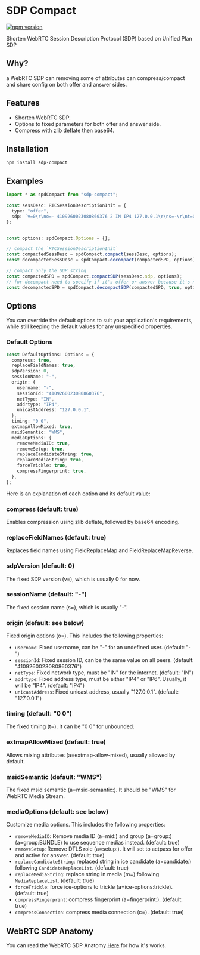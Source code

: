 # SDP Compact

[![npm version](https://badge.fury.io/js/sdp-compact.svg)](https://www.npmjs.com/package/sdp-compact)

Shorten WebRTC Session Description Protocol (SDP) based on Unified Plan SDP

## Why?

a WebRTC SDP can removing some of attributes can compress/compact and share config on both offer and answer sides.

## Features

- Shorten WebRTC SDP.
- Options to fixed parameters for both offer and answer side.
- Compress with zlib deflate then base64.

## Installation

`npm install sdp-compact`

## Examples

```TypeScript
import * as spdCompact from "sdp-compact";

const sessDesc: RTCSessionDescriptionInit = {
  type: "offer",
  sdp: `v=0\r\no=- 4109260023080860376 2 IN IP4 127.0.0.1\r\ns=-\r\nt=0 0\r\na=extmap-allow-mixed\r\na=msid-semantic: WMS\r\n`,
};


const options: spdCompact.Options = {};

// compact the `RTCSessionDescriptionInit`
const compactedSessDesc = spdCompact.compact(sessDesc, options);
const decompactedSessDesc = spdCompact.decompact(compactedSPD, options);

// compact only the SDP string
const compactedSPD = spdCompact.compactSDP(sessDesc.sdp, options);
// for decompact need to specify if it's offer or answer because it's not include in SDP
const decompactedSPD = spdCompact.decompactSDP(compactedSPD, true, options);
```

## Options

You can override the default options to suit your application's requirements, while still keeping the default values for any unspecified properties.

### Default Options

```Typescript
const DefaultOptions: Options = {
  compress: true,
  replaceFieldNames: true,
  sdpVersion: 0,
  sessionName: "-",
  origin: {
    username: "-",
    sessionId: "4109260023080860376",
    netType: "IN",
    addrtype: "IP4",
    unicastAddress: "127.0.0.1",
  },
  timing: "0 0",
  extmapAllowMixed: true,
  msidSemantic: "WMS",
  mediaOptions: {
    removeMediaID: true,
    removeSetup: true,
    replaceCandidateString: true,
    replaceMediaString: true,
    forceTrickle: true,
    compressFingerprint: true,
  },
};
```

Here is an explanation of each option and its default value:

### compress (default: true)

Enables compression using zlib deflate, followed by base64 encoding.

### replaceFieldNames (default: true)

Replaces field names using FieldReplaceMap and FieldReplaceMapReverse.

### sdpVersion (default: 0)

The fixed SDP version (v=), which is usually 0 for now.

### sessionName (default: "-")

The fixed session name (s=), which is usually "-".

### origin (default: see below)

Fixed origin options (o=). This includes the following properties:

- `username`: Fixed username, can be "-" for an undefined user. (default: "-")
- `sessionId`: Fixed session ID, can be the same value on all peers. (default: "4109260023080860376")
- `netType`: Fixed network type, must be "IN" for the internet. (default: "IN")
- `addrtype`: Fixed address type, must be either "IP4" or "IP6". Usually, it will be "IP4". (default: "IP4")
- `unicastAddress`: Fixed unicast address, usually "127.0.0.1". (default: "127.0.0.1")

### timing (default: "0 0")

The fixed timing (t=). It can be "0 0" for unbounded.

### extmapAllowMixed (default: true)

Allows mixing attributes (a=extmap-allow-mixed), usually allowed by default.

### msidSemantic (default: "WMS")

The fixed msid semantic (a=msid-semantic:). It should be "WMS" for WebRTC Media Stream.

### mediaOptions (default: see below)

Customize media options. This includes the following properties:

- `removeMediaID`: Remove media ID (a=mid:) and group (a=group:<type>) (a=group:BUNDLE) to use sequence medias instead. (default: true)
- `removeSetup`: Remove DTLS role (a=setup:). It will set to actpass for offer and active for answer. (default: true)
- `replaceCandidateString`: replaced string in ice candidate (a=candidate:) following `CandidateReplaceList`. (default: true)
- `replaceMediaString`: replace string in media (m=) following `MediaReplaceList`. (default: true)
- `forceTrickle`: force ice-options to trickle (a=ice-options:trickle). (default: true)
- `compressFingerprint`: compress fingerprint (a=fingerprint:). (default: true)
- `compressConnection`: compress media connection (c=). (default: true)

## WebRTC SDP Anatomy

You can read the WebRTC SDP Anatomy [Here](./sdp.md) for how it's works.
